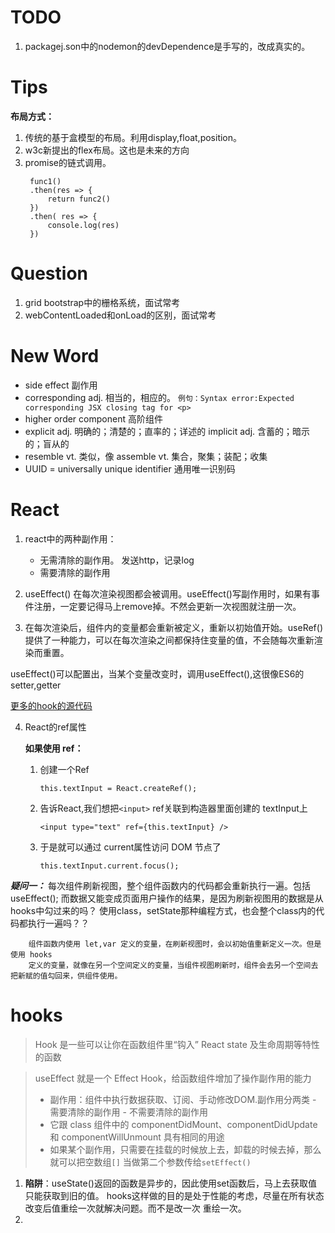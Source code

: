 # TODO

1. packagej.son中的nodemon的devDependence是手写的，改成真实的。

# Tips

**布局方式：**
1. 传统的基于盒模型的布局。利用display,float,position。
2. w3c新提出的flex布局。这也是未来的方向
3. promise的链式调用。
    >
        func1()
        .then(res => {
            return func2()
        })
        .then( res => {
            console.log(res)
        })

# Question
1. grid bootstrap中的栅格系统，面试常考
2. webContentLoaded和onLoad的区别，面试常考
# New Word
- side effect 副作用
- corresponding  adj. 相当的，相应的。
    `例句：Syntax error:Expected corresponding JSX closing tag for <p>`
- higher order component 高阶组件
- explicit adj. 明确的；清楚的；直率的；详述的
  implicit adj. 含蓄的；暗示的；盲从的
- resemble vt. 类似，像
  assemble vt. 集合，聚集；装配；收集
- UUID = universally unique identifier 通用唯一识别码
# React
1. react中的两种副作用：
    - 无需清除的副作用。 发送http，记录log
    - 需要清除的副作用

2. useEffect() 在每次渲染视图都会被调用。useEffect()写副作用时，如果有事件注册，一定要记得马上remove掉。不然会更新一次视图就注册一次。

3. 在每次渲染后，组件内的变量都会重新被定义，重新以初始值开始。useRef()提供了一种能力，可以在每次渲染之间都保持住变量的值，不会随每次重新渲染而重置。

useEffect()可以配置出，当某个变量改变时，调用useEffect(),这很像ES6的setter,getter

[更多的hook的源代码](https://usehooks.com/)

4. React的ref属性

    **如果使用 ref：**
    1. 创建一个Ref

        `this.textInput = React.createRef();` 

    2. 告诉React,我们想把`<input>` ref关联到构造器里面创建的 textInput上

        `<input type="text" ref={this.textInput} />`
    
    3. 于是就可以通过 current属性访问 DOM 节点了

        `this.textInput.current.focus();`

***疑问一：*** 每次组件刷新视图，整个组件函数内的代码都会重新执行一遍。包括useEffect();
        而数据又能变成页面用户操作的结果，是因为刷新视图用的数据是从hooks中勾过来的吗？
        使用class，setState那种编程方式，也会整个class内的代码都执行一遍吗？？

        组件函数内使用 let,var 定义的变量，在刷新视图时，会以初始值重新定义一次。但是使用 hooks
        定义的变量，就像在另一个空间定义的变量，当组件视图刷新时，组件会去另一个空间去把新赋的值勾回来，供组件使用。

# hooks

> Hook 是一些可以让你在函数组件里“钩入” React state 及生命周期等特性的函数

> useEffect 就是一个 Effect Hook，给函数组件增加了操作副作用的能力
>   - 副作用：组件中执行数据获取、订阅、手动修改DOM.副作用分两类
        - 需要清除的副作用
        - 不需要清除的副作用
>   - 它跟 class 组件中的 componentDidMount、componentDidUpdate 和 componentWillUnmount 具有相同的用途
>   - 如果某个副作用，只需要在挂载的时候放上去，卸载的时候去掉，那么就可以把空数组`[]`
>     当做第二个参数传给`setEffect()`

1. **陷阱**：useState()返回的函数是异步的，因此使用set函数后，马上去获取值只能获取到旧的值。
    hooks这样做的目的是处于性能的考虑，尽量在所有状态改变后值重绘一次就解决问题。而不是改一次
    重绘一次。
2. 